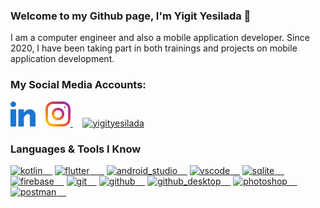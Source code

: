 ### Welcome to my Github page, I'm Yigit Yesilada 👋

I am a computer engineer and also a mobile application developer. Since 2020, I have been taking part in both trainings and projects on mobile application development.

### My Social Media Accounts:

<p dir="auto">
  <a href="https://linkedin.com/in/yigityesilada" rel="nofollow"><img alt="yigityesilada" src="https://github.com/hakanozer/hakanozer/raw/main/social_icon/linked-in-alt.svg" width="40" style="max-width: 100%;"></a>&nbsp; &nbsp;
  <a href="https://instagram.com/hakanozer02" rel="nofollow"><img alt="yigityesilada" src="https://github.com/hakanozer/hakanozer/raw/main/social_icon/instagram.svg" width="40" style="max-width: 100%;">     </a>&nbsp; &nbsp;
  <a href="https://www.youtube.com/@codeboyy" rel="nofollow"><img alt="yigityesilada" src="https://upload.wikimedia.org/wikipedia/commons/thumb/0/09/YouTube_full-color_icon_%282017%29.svg/2560px-YouTube_full-color_icon_%282017%29.svg.png" width="55" style="max-width: 100%;"></a>
</p>

### Languages & Tools I Know

<a href="https://kotlinlang.org/" rel="nofollow"><img alt="kotlin" src="https://upload.wikimedia.org/wikipedia/commons/7/74/Kotlin_Icon.png" width="40" style="max-width: 100%;">&nbsp;&nbsp;&nbsp;&nbsp;</a>
<a href="https://flutter.dev/" rel="nofollow"><img alt="flutter" src="https://github.com/yyigityesiladaa/yyigityesiladaa/blob/main/language_icons/flutter-icon.svg" width="35" style="max-width: 100%;">&nbsp;&nbsp;&nbsp;&nbsp;&nbsp;&nbsp;</a>
<a href="https://developer.android.com/studio" rel="nofollow"><img alt="android_studio" src="https://github.com/yyigityesiladaa/yyigityesiladaa/blob/main/database_and_tool_icons/android_studio.svg" width="40" style="max-width: 100%;">&nbsp;&nbsp;&nbsp;&nbsp;</a>
<a href="https://code.visualstudio.com/" rel="nofollow"><img alt="vscode" src="https://github.com/yyigityesiladaa/yyigityesiladaa/blob/main/database_and_tool_icons/vscode.svg" width="40" style="max-width: 100%;">&nbsp;&nbsp;&nbsp;&nbsp;</a>
<a href="https://sqlite.org/" rel="nofollow"><img alt="sqlite" src="https://github.com/yyigityesiladaa/yyigityesiladaa/blob/main/database_and_tool_icons/sqlite.svg" width="40" style="max-width: 100%;">&nbsp;&nbsp;&nbsp;&nbsp;</a>
<a href="https://firebase.google.com/" rel="nofollow"><img alt="firebase" src="https://github.com/yyigityesiladaa/yyigityesiladaa/blob/main/database_and_tool_icons/firebase.svg" width="40" style="max-width: 100%;">&nbsp;&nbsp;&nbsp;&nbsp;</a>
<a href="https://git-scm.com/" rel="nofollow"><img alt="git" src="https://github.com/yyigityesiladaa/yyigityesiladaa/blob/main/database_and_tool_icons/git.svg" width="40" style="max-width: 100%;">&nbsp;&nbsp;&nbsp;&nbsp;</a>
<a href="https://www.github.com/" rel="nofollow"><img alt="github" src="https://github.com/yyigityesiladaa/yyigityesiladaa/blob/main/database_and_tool_icons/github.svg" width="40" style="max-width: 100%;">&nbsp;&nbsp;&nbsp;&nbsp;</a>
<a href="https://desktop.github.com//" rel="nofollow"><img alt="github_desktop" src="https://github.com/yyigityesiladaa/yyigityesiladaa/blob/main/database_and_tool_icons/github_desktop.svg" width="40" style="max-width: 100%;">&nbsp;&nbsp;&nbsp;&nbsp;</a>
<a href="https://www.photoshop.com/en" rel="nofollow"><img alt="photoshop" src="https://github.com/yyigityesiladaa/yyigityesiladaa/blob/main/database_and_tool_icons/photoshop.svg" width="40" style="max-width: 100%;">&nbsp;&nbsp;&nbsp;&nbsp;</a>
<a href="https://www.postman.com/" rel="nofollow"><img alt="postman" src="https://github.com/yyigityesiladaa/yyigityesiladaa/blob/main/database_and_tool_icons/postman.svg" width="40" style="max-width: 100%;">&nbsp;&nbsp;&nbsp;&nbsp;</a>


